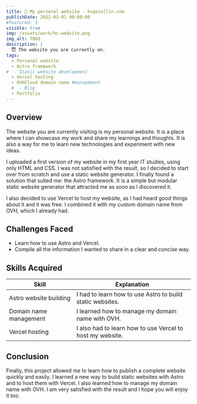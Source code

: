 ```yaml
---
title: 🙋 My personal website - hugocollin.com
publishDate: 2022-02-01 00:00:00
#featured: 3
visible: true
img: /assets/work/hc-website.png
img_alt: TODO
description: |
  😇 The website you are currently on.
tags:
  - Personal website
  - Astro framework
#  - Static website development
  - Vercel hosting
  - OVHCloud domain name #management
  #  - Blog
  - Portfolio
---
```


## Overview
The website you are currently visiting is my personal website. 
It is a place where I can showcase my work and share my learnings and thoughts.
It is also a way for me to learn new technologies and experiment with new ideas.

I uploaded a first version of my website in my first year IT studies, using only HTML and CSS. 
I was not satisfied with the result, so I decided to start over from scratch and use a static website generator.
I finally found a solution that suited me: the Astro framework. 
It is a simple but modular static website generator that attracted me as soon as I discovered it.

I also decided to use Vercel to host my website, as I had heard good things about it and it was free.
I combined it with my custom domain name from OVH, which I already had.

## Challenges Faced
- Learn how to use Astro and Vercel.
- Compile all the information I wanted to share in a clear and concise way.

## Skills Acquired
| Skill                  | Explanation                                                |
|------------------------|------------------------------------------------------------|
| Astro website building | I had to learn how to use Astro to build static websites.  |
| Domain name management | I learned how to manage my domain name with OVH.           |
| Vercel hosting        | I also had to learn how to use Vercel to host my website. |


## Conclusion
Finally, this project allowed me to learn how to publish a complete website quickly and easily.
I learned a new way to build static websites with Astro and to host them with Vercel.
I also learned how to manage my domain name with OVH.
I am very satisfied with the result and I hope you will enjoy it too.

